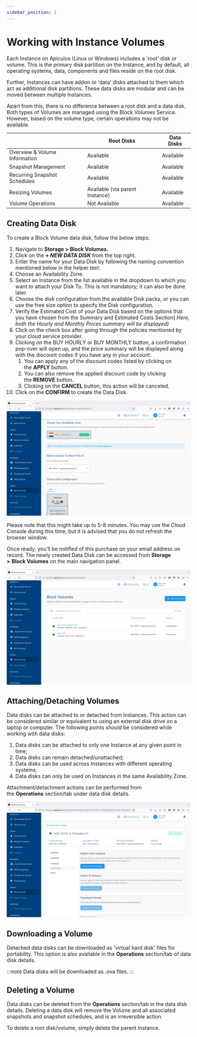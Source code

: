 ```yaml
---
sidebar_position: 2
---
```

# Working with Instance Volumes

Each Instance on Apiculus (Linux or Windows) includes a 'root' disk or volume. This is the primary disk partition on the Instance, and by default, all operating systems, data, components and files reside on the root disk.

Further, Instances can have addon or 'data' disks attached to them which act as additional disk partitions. These data disks are modular and can be moved between multiple Instances.

Apart from this, there is no difference between a root disk and a data disk. Both types of Volumes are managed using the Block Volumes Service. However, based on the volume type, certain operations may not be available.

||Root Disks|Data Disks|
|---|---|---|
|Overview & Volume Information|Available|Available|
|Snapshot Management|Available|Available|
|Recurring Snapshot Schedules|Available|Available|
|Resizing Volumes|Available (via parent Instance)|Available|
|Volume Operations|Not Available|Available|

## Creating Data Disk

To create a Block Volume data disk, follow the below steps:

1. Navigate to **Storage > Block Volumes.**
2. Click on the **_+ NEW DATA DISK_** from the top right.
3. Enter the name for your Data Disk by following the naming convention mentioned below in the helper text.
4. Choose an Availability Zone.
5. Select an Instance from the list available in the dropdown to which you want to attach your Disk To. This is not mandatory; it can also be done later.
6. Choose the disk configuration from the available Disk packs, or you can use the free size option to specify the Disk configuration.
7. Verify the Estimated Cost of your Data Disk based on the options that you have chosen from the Summary and Estimated Costs Section( _Here, both the Hourly and Monthly Prices summary will be displayed)_
8. Click on the check box after going through the policies mentioned by your cloud service provider.
9. Clicking on the BUY HOURLY or BUY MONTHLY button, a confirmation pop-over will open up, and the price summary will be displayed along with the discount codes if you have any in your account. 
    1. You can apply any of the discount codes listed by clicking on the **APPLY** button. 
    2. You can also remove the applied discount code by clicking the **REMOVE** button. 
    3. Clicking on the **CANCEL** button, this action will be canceled.
10. Click on the **CONFIRM** to create the Data Disk.

![Working with Instance Volumes](img/WorkingwithInstanceVolumes1.png)

Please note that this might take up to 5-8 minutes. You may use the Cloud Console during this time, but it is advised that you do not refresh the browser window.

Once ready, you’ll be notified of this purchase on your email address on record. The newly created Data Disk can be accessed from **Storage >** **Block Volumes** on the main navigation panel.

![Working with Instance Volumes](img/WorkingwithInstanceVolumes2.png)

## Attaching/Detaching Volumes

Data disks can be attached to or detached from Instances. This action can be considered similar or equivalent to using an external disk drive on a laptop or computer. The following points should be considered while working with data disks:

1. Data disks can be attached to only one Instance at any given point in time;
2. Data disks can remain detached/unattached;
3. Data disks can be used across Instances with different operating systems;
4. Data disks can only be used on Instances in the same Availability Zone.

Attachment/detachment actions can be performed from the **Operations** section/tab under data disk details.

![Working with Instance Volumes](img/WorkingwithInstanceVolumes3.png)

## Downloading a Volume

Detached data disks can be downloaded as 'virtual hard disk' files for portability. This option is also available in the **Operations** section/tab of data disk details.

:::note
Data disks will be downloaded as .ova files.
:::

## Deleting a Volume

Data disks can be deleted from the **Operations** section/tab in the data disk details. Deleting a data disk will remove the Volume and all associated snapshots and snapshot schedules, and is an irreversible action.

To delete a root disk/volume, simply delete the parent Instance.
